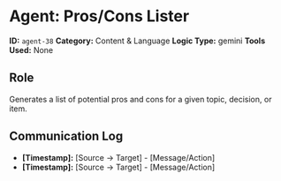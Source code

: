 # Agent: Pros/Cons Lister

**ID:** `agent-38`
**Category:** Content & Language
**Logic Type:** gemini
**Tools Used:** None

## Role

Generates a list of potential pros and cons for a given topic, decision, or item.

## Communication Log

*   **[Timestamp]:** [Source -> Target] - [Message/Action]
*   **[Timestamp]:** [Source -> Target] - [Message/Action]
